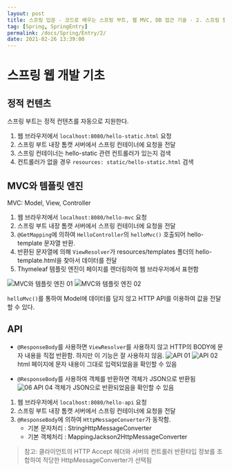 ```yaml
---
layout: post
title: 스프링 입문 - 코드로 배우는 스프링 부트, 웹 MVC, DB 접근 기술 - 2. 스프링 웹 개발 기초
tag: [Spring, SpringEntry]
permalink: /docs/Spring/Entry/2/
date: 2021-02-26 13:39:00
---
```

# 스프링 웹 개발 기초

## 정적 컨텐츠

스프링 부트는 정적 컨텐츠를 자동으로 지원한다.

1. 웹 브라우저에서 `localhost:8080/hello-static.html` 요청
2. 스프링 부트 내장 톰캣 서버에서 스프링 컨테이너에 요청을 전달
3. 스프링 컨테이너는 hello-static 관련 컨트롤러가 있는지 검색
4. 컨트롤러가 없을 경우 `resources: static/hello-static.html` 검색

## MVC와 템플릿 엔진

MVC: Model, View, Controller

1. 웹 브라우저에서 `localhost:8080/hello-mvc` 요청
2. 스프링 부트 내장 톰캣 서버에서 스프링 컨테이너에 요청을 전달
3. `@GetMapping`에 의하여 `HelloController`의 `helloMvc()` 호출되어 hello-template 문자열 반환.
4. 반환된 문자열에 의해 `ViewResolver`가 resources/templates 폴더의 hello-template.html을 찾아서 데이터를 전달
5. Thymeleaf 템플릿 엔진이 페이지를 렌더링하여 웹 브라우저에서 표현함

![ MVC와 템플릿 엔진 01](https://user-images.githubusercontent.com/52024566/109254252-022c7580-7835-11eb-8071-f963b708ac96.png)
![MVC와 템플릿 엔진 02](https://user-images.githubusercontent.com/52024566/109254255-02c50c00-7835-11eb-8714-3c263615ce92.png)

`helloMvc()`를 통하여 Model에 데이터를 담지 않고 HTTP API를 이용하여 값을 전달할 수 있다.

## API

- `@ResponseBody`를 사용하면 `ViewResolver`를 사용하지 않고 HTTP의 BODY에 문자 내용을 직접 반환함. 하지만 이 기능은 잘 사용하지 않음.
  ![API 01](https://user-images.githubusercontent.com/52024566/109255641-c21ac200-7837-11eb-92bb-1af24660d322.png)
  ![API 02](https://user-images.githubusercontent.com/52024566/109255643-c2b35880-7837-11eb-9756-087b4589d7a7.png)
  html 페이지에 문자 내용이 그대로 입력되었음을 확인할 수 있음

- `@ResponseBody`를 사용하여 객체를 반환하면 객체가 JSON으로 반환됨
  ![06  API 04](https://user-images.githubusercontent.com/52024566/109255646-c34bef00-7837-11eb-963c-3f1ffcb79fd6.png)
  객체가 JSON으로 반환되었음을 확인할 수 있음

1. 웹 브라우저에서 `localhost:8080/hello-api` 요청
2. 스프링 부트 내장 톰캣 서버에서 스프링 컨테이너에 요청을 전달
3. `@ResponseBody`에 의하여 `HttpMessageConverter`가 동작함.
   - 기본 문자처리 : StringHttpMessageConverter
   - 기본 객체처리 : MappingJackson2HttpMessageConverter

> 참고: 클라이언트의 HTTP Accept 헤더와 서버의 컨트롤러 반환타입 정보를 조합하여 적당한 HttpMessageConverter가 선택됨


